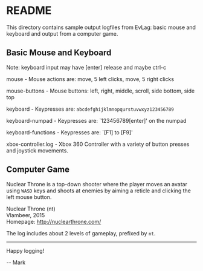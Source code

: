 # README

This directory contains sample output logfiles from EvLag: basic mouse
and keyboard and output from a computer game.


## Basic Mouse and Keyboard

Note: keyboard input may have [enter] release and maybe ctrl-c

mouse - Mouse actions are: move, 5 left clicks, move, 5 right clicks

mouse-buttons - Mouse buttons: left, right, middle, scroll, side
bottom, side top

keyboard - Keypresses are: `abcdefghijklmnopqurstuvwxyz123456789`

keyboard-numpad - Keypresses are: `123456789[enter]' on the numpad

keyboard-functions - Keypresses are: `[F1] to [F9]'

xbox-controller.log - Xbox 360 Controller with a variety of button
presses and joystick movements.

## Computer Game

Nuclear Throne is a top-down shooter where the player moves an avatar
using `WASD` keys and shoots at enemies by aiming a reticle and
clicking the left mouse button.

Nuclear Throne (nt)  
Vlambeer, 2015  
Homepage: <http://nuclearthrone.com/>

The log includes about 2 levels of gameplay, prefixed by `nt`.


-----------------

Happy logging!

-- Mark
